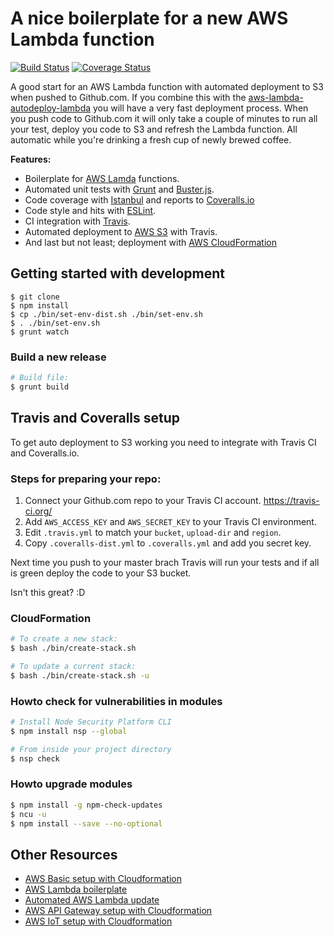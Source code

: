 # A nice boilerplate for a new AWS Lambda function

[![Build Status](https://travis-ci.org/5orenso/aws-lambda-boilerplate.svg?branch=master)](https://travis-ci.org/5orenso/aws-lambda-boilerplate)
[![Coverage Status](https://coveralls.io/repos/github/5orenso/aws-lambda-boilerplate/badge.svg?branch=master)](https://coveralls.io/github/5orenso/aws-lambda-boilerplate?branch=master)

A good start for an AWS Lambda function with automated deployment to S3 when pushed to Github.com. If you combine this with the [aws-lambda-autodeploy-lambda](https://github.com/5orenso/aws-lambda-autodeploy-lambda) you will have a very fast deployment process. When you push code to Github.com it will only take a couple of minutes to run all your test, deploy you code to S3 and refresh the Lambda function. All automatic while you're drinking a fresh cup of newly brewed coffee.

__Features:__
* Boilerplate for [AWS Lamda](https://aws.amazon.com/lambda/) functions.
* Automated unit tests with [Grunt](http://gruntjs.com/) and [Buster.js](http://docs.busterjs.org/en/latest/).
* Code coverage with [Istanbul](https://istanbul.js.org/) and reports to [Coveralls.io](https://coveralls.io/)
* Code style and hits with [ESLint](https://eslint.org/).
* CI integration with [Travis](https://travis-ci.org/).
* Automated deployment to [AWS S3](https://aws.amazon.com/s3/) with Travis.
* And last but not least; deployment with [AWS CloudFormation](https://aws.amazon.com/cloudformation/)


## Getting started with development

```
$ git clone
$ npm install
$ cp ./bin/set-env-dist.sh ./bin/set-env.sh
$ . ./bin/set-env.sh
$ grunt watch
```


### Build a new release

```bash
# Build file:
$ grunt build
```


## Travis and Coveralls setup

To get auto deployment to S3 working you need to integrate with Travis CI and Coveralls.io.


### Steps for preparing your repo:

1. Connect your Github.com repo to your Travis CI account. https://travis-ci.org/
2. Add `AWS_ACCESS_KEY` and `AWS_SECRET_KEY` to your Travis CI environment.
3. Edit `.travis.yml` to match your `bucket`, `upload-dir` and `region`.
4. Copy `.coveralls-dist.yml` to `.coveralls.yml` and add you secret key.


Next time you push to your master brach Travis will run your tests and if all is green deploy the code to your S3 bucket.

Isn't this great? :D


### CloudFormation

```bash
# To create a new stack:
$ bash ./bin/create-stack.sh

# To update a current stack:
$ bash ./bin/create-stack.sh -u
```


### Howto check for vulnerabilities in modules

```bash
# Install Node Security Platform CLI
$ npm install nsp --global  

# From inside your project directory
$ nsp check  
```


### Howto upgrade modules

```bash
$ npm install -g npm-check-updates
$ ncu -u
$ npm install --save --no-optional
```



## Other Resources

* [AWS Basic setup with Cloudformation](https://github.com/5orenso/aws-cloudformation-base)
* [AWS Lambda boilerplate](https://github.com/5orenso/aws-lambda-boilerplate)
* [Automated AWS Lambda update](https://github.com/5orenso/aws-lambda-autodeploy-lambda)
* [AWS API Gateway setup with Cloudformation](https://github.com/5orenso/aws-cloudformation-api-gateway)
* [AWS IoT setup with Cloudformation](https://github.com/5orenso/aws-cloudformation-iot)
